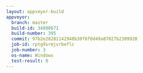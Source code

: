```yaml
---
layout: appveyor-build
appveyor:
  branch: master
  build-id: 34808671
  build-number: 395
  commit: 97b2e28281142948b30f8f0d49a87027b2309920
  job-id: rptg9srmjvrbeflc
  job-number: 3
  os-name: Windows
  test-result: 0
---
```

